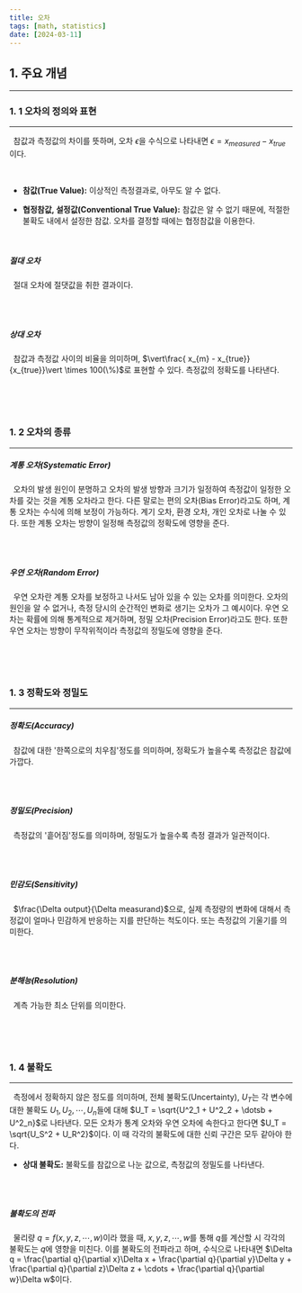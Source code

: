 ```yaml
---
title: 오차
tags: [math, statistics]
date: [2024-03-11]
---
```

## 1. 주요 개념
<hr>

### 1. 1 오차의 정의와 표현
<hr>

&ensp;참값과 측정값의 차이를 뜻하며, 오차 $\epsilon$을 수식으로 나타내면 $\epsilon = x_{measured} - x_{true}$이다.

<br>

- **참값(True Value):** 이상적인 측정결과로, 아무도 알 수 없다.
+ **협정참값, 설정값(Conventional True Value):** 참값은 알 수 없기 때문에, 적절한 불확도 내에서 설정한 참값. 오차를 결정할 때에는 협정참값을 이용한다.

<br>

##### 절대 오차

&ensp;절대 오차에 절댓값을 취한 결과이다.

<br>
<br>

##### 상대 오차

&ensp;참값과 측정값 사이의 비율을 의미하며, $\vert\frac{ x_{m} - x_{true}}{x_{true}}\vert \times 100(\%)$로 표현할 수 있다. 측정값의 정확도를 나타낸다.

<br>
<br>
<br>

### 1. 2 오차의 종류
<hr>

##### 계통 오차(Systematic Error)

&ensp;오차의 발생 원인이 분명하고 오차의 발생 방향과 크기가 일정하여 측정값이 일정한 오차를 갖는 것을 계통 오차라고 한다. 다른 말로는 편의 오차(Bias Error)라고도 하며, 계통 오차는 수식에 의해 보정이 가능하다. 계기 오차, 환경 오차, 개인 오차로 나눌 수 있다. 또한 계통 오차는 방향이 일정해 측정값의 정확도에 영향을 준다.

<br>
<br>

##### 우연 오차(Random Error)

&ensp;우연 오차란 계통 오차를 보정하고 나서도 남아 있을 수 있는 오차를 의미한다. 오차의 원인을 알 수 없거나, 측정 당시의 순간적인 변화로 생기는 오차가 그 예시이다. 우연 오차는 확률에 의해 통계적으로 제거하며, 정밀 오차(Precision Error)라고도 한다. 또한 우연 오차는 방향이 무작위적이라 측정값의 정밀도에 영향을 준다.

<br>
<br>
<br>

### 1. 3 정확도와 정밀도
<hr>

##### 정확도(Accuracy)

&ensp;참값에 대한 '한쪽으로의 치우침'정도를 의미하며, 정확도가 높을수록 측정값은 참값에 가깝다.

<br>
<br>

##### 정밀도(Precision)

&ensp;측정값의 '흩어짐'정도를 의미하며, 정밀도가 높을수록 측정 결과가 일관적이다.

<br>
<br>

##### 민감도(Sensitivity)

&ensp;$\frac{\Delta output}{\Delta measurand}$으로, 실제 측정량의 변화에 대해서 측정값이 얼마나 민감하게 반응하는 지를 판단하는 척도이다. 또는 측정값의 기울기를 의미한다.

<br>
<br>

##### 분해능(Resolution)

&ensp;계측 가능한  최소 단위를 의미한다.

<br>
<br>
<br>

### 1. 4 불확도
<hr>

&ensp;측정에서 정확하지 않은 정도를 의미하며, 전체 불확도(Uncertainty), $U_T$는 각 변수에 대한 불확도 $U_1, U_2, \dotsb, U_n$들에 대해 $U_T = \sqrt{U^2_1 + U^2_2 + \dotsb + U^2_n}$로 나타낸다. 모든 오차가 통계 오차와 우연 오차에 속한다고 한다면 $U_T = \sqrt{U_S^2 + U_R^2}$이다. 이 때 각각의 불확도에 대한 신뢰 구간은 모두 같아야 한다.

- **상대 불확도:** 불확도를 참값으로 나눈 값으로, 측정값의 정밀도를 나타낸다.

<br>
<br>

##### 불확도의 전파

&ensp;물리량 $q = f(x, y, z, \cdots, w)$이라 했을 때, $x, y, z, \cdots, w$를 통해 $q$를 계산할 시 각각의 불확도는 $q$에 영향을 미친다. 이를 불확도의 전파라고 하며, 수식으로 나타내면 $\Delta q = \frac{\partial q}{\partial x}\Delta x + \frac{\partial q}{\partial y}\Delta y + \frac{\partial q}{\partial z}\Delta z + \cdots + \frac{\partial q}{\partial w}\Delta w$이다.

<br>
<br>
<br>
